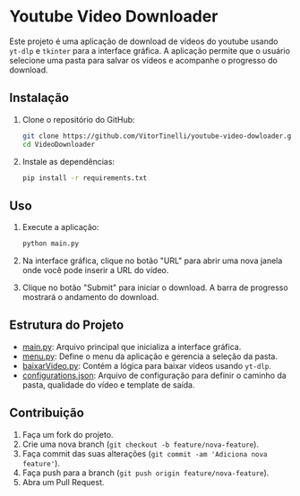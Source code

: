 # Youtube Video Downloader

Este projeto é uma aplicação de download de vídeos do youtube usando `yt-dlp` e `tkinter` para a interface gráfica. A aplicação permite que o usuário selecione uma pasta para salvar os vídeos e acompanhe o progresso do download.

## Instalação

1. Clone o repositório do GitHub:

    ```sh
    git clone https://github.com/VitorTinelli/youtube-video-dowloader.git
    cd VideoDownloader
    ```

2. Instale as dependências:

    ```sh
    pip install -r requirements.txt
    ```

## Uso

1. Execute a aplicação:

    ```sh
    python main.py
    ```

2. Na interface gráfica, clique no botão "URL" para abrir uma nova janela onde você pode inserir a URL do vídeo.

3. Clique no botão "Submit" para iniciar o download. A barra de progresso mostrará o andamento do download.

## Estrutura do Projeto

- [main.py](http://_vscodecontentref_/1): Arquivo principal que inicializa a interface gráfica.
- [menu.py](http://_vscodecontentref_/2): Define o menu da aplicação e gerencia a seleção da pasta.
- [baixarVideo.py](http://_vscodecontentref_/3): Contém a lógica para baixar vídeos usando `yt-dlp`.
- [configurations.json](http://_vscodecontentref_/4): Arquivo de configuração para definir o caminho da pasta, qualidade do vídeo e template de saída.

## Contribuição

1. Faça um fork do projeto.
2. Crie uma nova branch (`git checkout -b feature/nova-feature`).
3. Faça commit das suas alterações (`git commit -am 'Adiciona nova feature'`).
4. Faça push para a branch (`git push origin feature/nova-feature`).
5. Abra um Pull Request.
